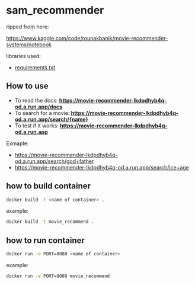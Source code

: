 # sam_recommender

ripped from here:

https://www.kaggle.com/code/rounakbanik/movie-recommender-systems/notebook


libraries used:
- [requirements.txt](./requirements.txt)

## How to use

- To read the docs: **https://movie-recommender-lkdpdhyb4q-od.a.run.app/docs**
- To search for a movie: **https://movie-recommender-lkdpdhyb4q-od.a.run.app/search/{name}**
- To test if it works: **https://movie-recommender-lkdpdhyb4q-od.a.run.app**

Exmaple:
- https://movie-recommender-lkdpdhyb4q-od.a.run.app/search/god+father
- https://movie-recommender-lkdpdhyb4q-od.a.run.app/search/ice+age

## how to build container

```bash
docker build -t <name of container> .
```

example:
```bash
docker build -t movie_recommend .
```

## how to run container

```bash
docker run -e PORT=8080 <name of container>
```

example:
```bash
docker run -e PORT=8080 movie_recommend
```
